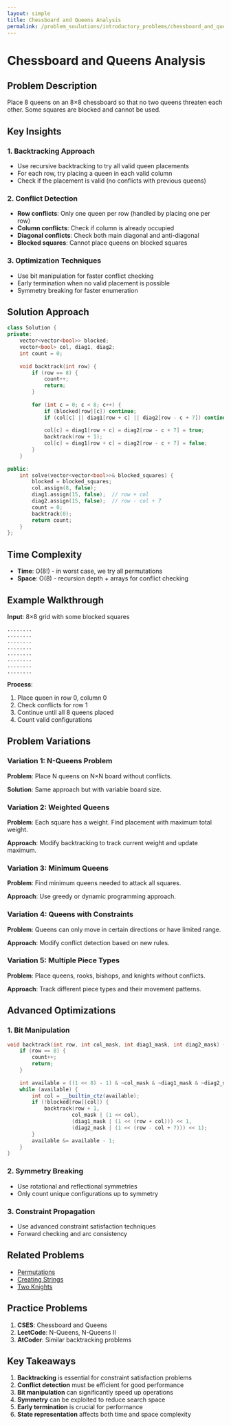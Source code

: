 ```yaml
---
layout: simple
title: Chessboard and Queens Analysis
permalink: /problem_soulutions/introductory_problems/chessboard_and_queens_analysis/
---
```


# Chessboard and Queens Analysis

## Problem Description

Place 8 queens on an 8×8 chessboard so that no two queens threaten each other. Some squares are blocked and cannot be used.

## Key Insights

### 1. Backtracking Approach
- Use recursive backtracking to try all valid queen placements
- For each row, try placing a queen in each valid column
- Check if the placement is valid (no conflicts with previous queens)

### 2. Conflict Detection
- **Row conflicts**: Only one queen per row (handled by placing one per row)
- **Column conflicts**: Check if column is already occupied
- **Diagonal conflicts**: Check both main diagonal and anti-diagonal
- **Blocked squares**: Cannot place queens on blocked squares

### 3. Optimization Techniques
- Use bit manipulation for faster conflict checking
- Early termination when no valid placement is possible
- Symmetry breaking for faster enumeration

## Solution Approach

```cpp
class Solution {
private:
    vector<vector<bool>> blocked;
    vector<bool> col, diag1, diag2;
    int count = 0;
    
    void backtrack(int row) {
        if (row == 8) {
            count++;
            return;
        }
        
        for (int c = 0; c < 8; c++) {
            if (blocked[row][c]) continue;
            if (col[c] || diag1[row + c] || diag2[row - c + 7]) continue;
            
            col[c] = diag1[row + c] = diag2[row - c + 7] = true;
            backtrack(row + 1);
            col[c] = diag1[row + c] = diag2[row - c + 7] = false;
        }
    }
    
public:
    int solve(vector<vector<bool>>& blocked_squares) {
        blocked = blocked_squares;
        col.assign(8, false);
        diag1.assign(15, false);  // row + col
        diag2.assign(15, false);  // row - col + 7
        count = 0;
        backtrack(0);
        return count;
    }
};
```

## Time Complexity
- **Time**: O(8!) - in worst case, we try all permutations
- **Space**: O(8) - recursion depth + arrays for conflict checking

## Example Walkthrough

**Input**: 8×8 grid with some blocked squares
```
........
........
........
........
........
........
........
........
```

**Process**:
1. Place queen in row 0, column 0
2. Check conflicts for row 1
3. Continue until all 8 queens placed
4. Count valid configurations

## Problem Variations

### Variation 1: N-Queens Problem
**Problem**: Place N queens on N×N board without conflicts.

**Solution**: Same approach but with variable board size.

### Variation 2: Weighted Queens
**Problem**: Each square has a weight. Find placement with maximum total weight.

**Approach**: Modify backtracking to track current weight and update maximum.

### Variation 3: Minimum Queens
**Problem**: Find minimum queens needed to attack all squares.

**Approach**: Use greedy or dynamic programming approach.

### Variation 4: Queens with Constraints
**Problem**: Queens can only move in certain directions or have limited range.

**Approach**: Modify conflict detection based on new rules.

### Variation 5: Multiple Piece Types
**Problem**: Place queens, rooks, bishops, and knights without conflicts.

**Approach**: Track different piece types and their movement patterns.

## Advanced Optimizations

### 1. Bit Manipulation
```cpp
void backtrack(int row, int col_mask, int diag1_mask, int diag2_mask) {
    if (row == 8) {
        count++;
        return;
    }
    
    int available = ((1 << 8) - 1) & ~col_mask & ~diag1_mask & ~diag2_mask;
    while (available) {
        int col = __builtin_ctz(available);
        if (!blocked[row][col]) {
            backtrack(row + 1, 
                     col_mask | (1 << col),
                     (diag1_mask | (1 << (row + col))) << 1,
                     (diag2_mask | (1 << (row - col + 7))) << 1);
        }
        available &= available - 1;
    }
}
```

### 2. Symmetry Breaking
- Use rotational and reflectional symmetries
- Only count unique configurations up to symmetry

### 3. Constraint Propagation
- Use advanced constraint satisfaction techniques
- Forward checking and arc consistency

## Related Problems
- [Permutations](../permutations_analysis/)
- [Creating Strings](../creating_strings_analysis/)
- [Two Knights](../two_knights_analysis/)

## Practice Problems
1. **CSES**: Chessboard and Queens
2. **LeetCode**: N-Queens, N-Queens II
3. **AtCoder**: Similar backtracking problems

## Key Takeaways
1. **Backtracking** is essential for constraint satisfaction problems
2. **Conflict detection** must be efficient for good performance
3. **Bit manipulation** can significantly speed up operations
4. **Symmetry** can be exploited to reduce search space
5. **Early termination** is crucial for performance
6. **State representation** affects both time and space complexity
